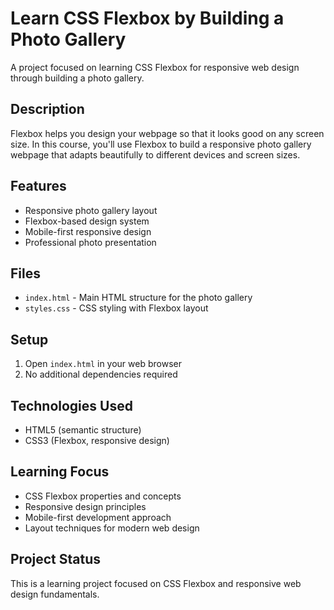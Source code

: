 # Learn CSS Flexbox by Building a Photo Gallery

A project focused on learning CSS Flexbox for responsive web design through building a photo gallery.

## Description
Flexbox helps you design your webpage so that it looks good on any screen size. In this course, you'll use Flexbox to build a responsive photo gallery webpage that adapts beautifully to different devices and screen sizes.

## Features
- Responsive photo gallery layout
- Flexbox-based design system
- Mobile-first responsive design
- Professional photo presentation

## Files
- `index.html` - Main HTML structure for the photo gallery
- `styles.css` - CSS styling with Flexbox layout

## Setup
1. Open `index.html` in your web browser
2. No additional dependencies required

## Technologies Used
- HTML5 (semantic structure)
- CSS3 (Flexbox, responsive design)

## Learning Focus
- CSS Flexbox properties and concepts
- Responsive design principles
- Mobile-first development approach
- Layout techniques for modern web design

## Project Status
This is a learning project focused on CSS Flexbox and responsive web design fundamentals.